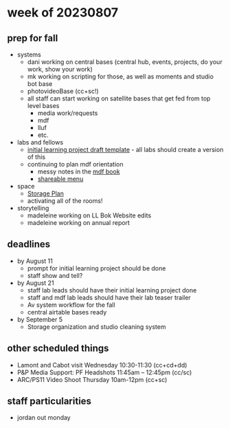 # week of 20230807
## prep for fall
* systems
    * dani working on central bases (central hub, events, projects, do your work, show your work)
    * mk working on scripting for those, as well as moments and studio bot base
    * photovideoBase (cc+sc!)
    * all staff can start working on satellite bases that get fed from top level bases
        * media work/requests
        * mdf
        * lluf
        * etc.
* labs and fellows 
    * [initial learning project draft template](https://hackmd.io/@ll-summer-23/r13tuFkdh/%2FAPlX3NheQ6iChutJYR03rw) - all labs should create a version of this
    * continuing to plan mdf orientation
        * messy notes in the [mdf book](https://hackmd.io/@ll-summer-23/Hk5x5DB53/%2FbkAxFb0wQMK5afp3b4EY8Q)
        * [shareable menu](https://docs.google.com/document/d/1uvtSlnOo2jWiuQcnwCjcefiztK15DQ94/edit)
* space 
    * [Storage Plan](/YjArB8HrSY6KdPwEiZ3TCA)
    * activating all of the rooms!
* storytelling
    * madeleine working on LL Bok Website edits
    * madeleine working on annual report


## deadlines
* by August 11
    * prompt for initial learning project should be done 
    * staff show and tell?
* by August 21
    * staff lab leads should have their initial learning project done
    * staff and mdf lab leads should have their lab teaser trailer
    * Av system workflow for the fall
    * central airtable bases ready
* by September 5
    * Storage organization and studio cleaning system

## other scheduled things
* Lamont and Cabot visit Wednesday 10:30-11:30 (cc+cd+dd)
* P&P Media Support: PF Headshots 11:45am – 12:45pm (cc/sc)
* ARC/PS11 Video Shoot Thursday 10am-12pm (cc+sc)


## staff particularities
* jordan out monday